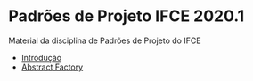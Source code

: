 # Padrões de Projeto IFCE 2020.1
Material da disciplina de Padrões de Projeto do IFCE

- [Introdução](/introducao)
- [Abstract Factory](/abstract_factory)
